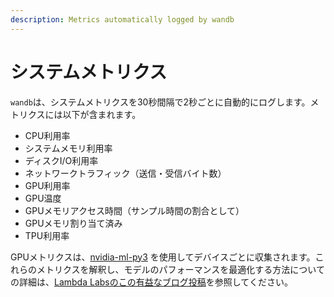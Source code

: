 ```yaml
---
description: Metrics automatically logged by wandb
---
```


# システムメトリクス

`wandb`は、システムメトリクスを30秒間隔で2秒ごとに自動的にログします。メトリクスには以下が含まれます。

* CPU利用率
* システムメモリ利用率
* ディスクI/O利用率
* ネットワークトラフィック（送信・受信バイト数）
* GPU利用率
* GPU温度
* GPUメモリアクセス時間（サンプル時間の割合として）
* GPUメモリ割り当て済み
* TPU利用率

GPUメトリクスは、[nvidia-ml-py3](https://github.com/nicolargo/nvidia-ml-py3/blob/master/pynvml.py) を使用してデバイスごとに収集されます。これらのメトリクスを解釈し、モデルのパフォーマンスを最適化する方法についての詳細は、[Lambda Labsのこの有益なブログ投稿](https://lambdalabs.com/blog/weights-and-bias-gpu-cpu-utilization/)を参照してください。